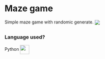 # Maze game

<div>
  Simple maze game with randomic generate. 
  <img align="center" src="https://i.imgur.com/ATYvC6P.gif"
</div>
  
##

### Language used?

<div>
  Python
  <img align="center" height="30" src="https://cdn.jsdelivr.net/gh/devicons/devicon/icons/python/python-original.svg" />
</div>
